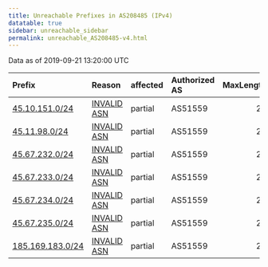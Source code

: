 ```yaml
---
title: Unreachable Prefixes in AS208485 (IPv4)
datatable: true
sidebar: unreachable_sidebar
permalink: unreachable_AS208485-v4.html
---
```


Data as of 2019-09-21 13:20:00 UTC


<div class="datatable-begin"></div>

| Prefix                                                     | Reason                                                                                                   | affected   | Authorized AS   |   MaxLength | Anchor                                         |   unreachable /24s |
|:-----------------------------------------------------------|:---------------------------------------------------------------------------------------------------------|:-----------|:----------------|------------:|:-----------------------------------------------|-------------------:|
| [45.10.151.0/24](https://stat.ripe.net/45.10.151.0/24)     | [INVALID ASN](https://rpki-validator.ripe.net/announcement-preview?asn=AS208485&prefix=45.10.151.0/24)   | partial    | AS51559         |          24 | [RIPE](unreachable_RIPE_NCC_RPKI_Root-v4.html) |                  1 |
| [45.11.98.0/24](https://stat.ripe.net/45.11.98.0/24)       | [INVALID ASN](https://rpki-validator.ripe.net/announcement-preview?asn=AS208485&prefix=45.11.98.0/24)    | partial    | AS51559         |          24 | [RIPE](unreachable_RIPE_NCC_RPKI_Root-v4.html) |                  1 |
| [45.67.232.0/24](https://stat.ripe.net/45.67.232.0/24)     | [INVALID ASN](https://rpki-validator.ripe.net/announcement-preview?asn=AS208485&prefix=45.67.232.0/24)   | partial    | AS51559         |          24 | [RIPE](unreachable_RIPE_NCC_RPKI_Root-v4.html) |                  1 |
| [45.67.233.0/24](https://stat.ripe.net/45.67.233.0/24)     | [INVALID ASN](https://rpki-validator.ripe.net/announcement-preview?asn=AS208485&prefix=45.67.233.0/24)   | partial    | AS51559         |          24 | [RIPE](unreachable_RIPE_NCC_RPKI_Root-v4.html) |                  1 |
| [45.67.234.0/24](https://stat.ripe.net/45.67.234.0/24)     | [INVALID ASN](https://rpki-validator.ripe.net/announcement-preview?asn=AS208485&prefix=45.67.234.0/24)   | partial    | AS51559         |          24 | [RIPE](unreachable_RIPE_NCC_RPKI_Root-v4.html) |                  1 |
| [45.67.235.0/24](https://stat.ripe.net/45.67.235.0/24)     | [INVALID ASN](https://rpki-validator.ripe.net/announcement-preview?asn=AS208485&prefix=45.67.235.0/24)   | partial    | AS51559         |          24 | [RIPE](unreachable_RIPE_NCC_RPKI_Root-v4.html) |                  1 |
| [185.169.183.0/24](https://stat.ripe.net/185.169.183.0/24) | [INVALID ASN](https://rpki-validator.ripe.net/announcement-preview?asn=AS208485&prefix=185.169.183.0/24) | partial    | AS51559         |          24 | [RIPE](unreachable_RIPE_NCC_RPKI_Root-v4.html) |                  1 |

<div class="datatable-end"></div>